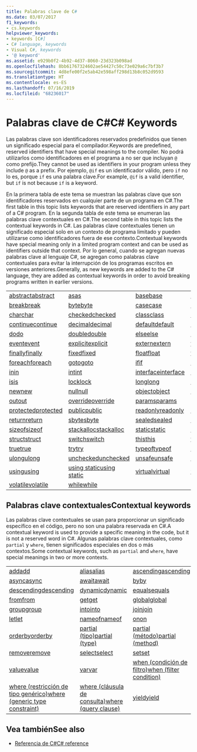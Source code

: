 ```yaml
---
title: Palabras clave de C#
ms.date: 03/07/2017
f1_keywords:
- cs.keywords
helpviewer_keywords:
- keywords [C#]
- C# language, keywords
- Visual C#, keywords
- '@ keyword'
ms.assetid: e929b0f2-4b92-4d37-8060-23d323b098ad
ms.openlocfilehash: 8bb61767324602ae54427c50c73e029a6c7bf3b7
ms.sourcegitcommit: 4d8efe00f2e5ab42e598aff298d13b8c052d9593
ms.translationtype: HT
ms.contentlocale: es-ES
ms.lasthandoff: 07/16/2019
ms.locfileid: "68236017"
---
```

# <a name="c-keywords"></a><span data-ttu-id="4e958-102">Palabras clave de C#</span><span class="sxs-lookup"><span data-stu-id="4e958-102">C# Keywords</span></span>

<span data-ttu-id="4e958-103">Las palabras clave son identificadores reservados predefinidos que tienen un significado especial para el compilador.</span><span class="sxs-lookup"><span data-stu-id="4e958-103">Keywords are predefined, reserved identifiers that have special meanings to the compiler.</span></span> <span data-ttu-id="4e958-104">No podrá utilizarlos como identificadores en el programa a no ser que incluyan `@` como prefijo.</span><span class="sxs-lookup"><span data-stu-id="4e958-104">They cannot be used as identifiers in your program unless they include `@` as a prefix.</span></span> <span data-ttu-id="4e958-105">Por ejemplo, `@if` es un identificador válido, pero `if` no lo es, porque `if` es una palabra clave.</span><span class="sxs-lookup"><span data-stu-id="4e958-105">For example, `@if` is a valid identifier, but `if` is not because `if` is a keyword.</span></span>  
  
 <span data-ttu-id="4e958-106">En la primera tabla de este tema se muestran las palabras clave que son identificadores reservados en cualquier parte de un programa en C#.</span><span class="sxs-lookup"><span data-stu-id="4e958-106">The first table in this topic lists keywords that are reserved identifiers in any part of a C# program.</span></span> <span data-ttu-id="4e958-107">En la segunda tabla de este tema se enumeran las palabras clave contextuales en C#.</span><span class="sxs-lookup"><span data-stu-id="4e958-107">The second table in this topic lists the contextual keywords in C#.</span></span> <span data-ttu-id="4e958-108">Las palabras clave contextuales tienen un significado especial solo en un contexto de programa limitado y pueden utilizarse como identificadores fuera de ese contexto.</span><span class="sxs-lookup"><span data-stu-id="4e958-108">Contextual keywords have special meaning only in a limited program context and can be used as identifiers outside that context.</span></span> <span data-ttu-id="4e958-109">Por lo general, cuando se agregan nuevas palabras clave al lenguaje C#, se agregan como palabras clave contextuales para evitar la interrupción de los programas escritos en versiones anteriores.</span><span class="sxs-lookup"><span data-stu-id="4e958-109">Generally, as new keywords are added to the C# language, they are added as contextual keywords in order to avoid breaking programs written in earlier versions.</span></span>  
  
|||||  
|---|---|---|---|  
|[<span data-ttu-id="4e958-110">abstract</span><span class="sxs-lookup"><span data-stu-id="4e958-110">abstract</span></span>](abstract.md)|[<span data-ttu-id="4e958-111">as</span><span class="sxs-lookup"><span data-stu-id="4e958-111">as</span></span>](../operators/type-testing-and-conversion-operators.md#as-operator)|[<span data-ttu-id="4e958-112">base</span><span class="sxs-lookup"><span data-stu-id="4e958-112">base</span></span>](base.md)|[<span data-ttu-id="4e958-113">bool</span><span class="sxs-lookup"><span data-stu-id="4e958-113">bool</span></span>](bool.md)|  
|[<span data-ttu-id="4e958-114">break</span><span class="sxs-lookup"><span data-stu-id="4e958-114">break</span></span>](break.md)|[<span data-ttu-id="4e958-115">byte</span><span class="sxs-lookup"><span data-stu-id="4e958-115">byte</span></span>](../builtin-types/integral-numeric-types.md)|[<span data-ttu-id="4e958-116">case</span><span class="sxs-lookup"><span data-stu-id="4e958-116">case</span></span>](switch.md)|[<span data-ttu-id="4e958-117">catch</span><span class="sxs-lookup"><span data-stu-id="4e958-117">catch</span></span>](try-catch.md)|  
|[<span data-ttu-id="4e958-118">char</span><span class="sxs-lookup"><span data-stu-id="4e958-118">char</span></span>](char.md)|[<span data-ttu-id="4e958-119">checked</span><span class="sxs-lookup"><span data-stu-id="4e958-119">checked</span></span>](checked.md)|[<span data-ttu-id="4e958-120">class</span><span class="sxs-lookup"><span data-stu-id="4e958-120">class</span></span>](class.md)|[<span data-ttu-id="4e958-121">const</span><span class="sxs-lookup"><span data-stu-id="4e958-121">const</span></span>](const.md)|  
|[<span data-ttu-id="4e958-122">continue</span><span class="sxs-lookup"><span data-stu-id="4e958-122">continue</span></span>](continue.md)|[<span data-ttu-id="4e958-123">decimal</span><span class="sxs-lookup"><span data-stu-id="4e958-123">decimal</span></span>](../builtin-types/floating-point-numeric-types.md)|[<span data-ttu-id="4e958-124">default</span><span class="sxs-lookup"><span data-stu-id="4e958-124">default</span></span>](default.md)|[<span data-ttu-id="4e958-125">delegate</span><span class="sxs-lookup"><span data-stu-id="4e958-125">delegate</span></span>](delegate.md)|  
|[<span data-ttu-id="4e958-126">do</span><span class="sxs-lookup"><span data-stu-id="4e958-126">do</span></span>](do.md)|[<span data-ttu-id="4e958-127">double</span><span class="sxs-lookup"><span data-stu-id="4e958-127">double</span></span>](../builtin-types/floating-point-numeric-types.md)|[<span data-ttu-id="4e958-128">else</span><span class="sxs-lookup"><span data-stu-id="4e958-128">else</span></span>](if-else.md)|[<span data-ttu-id="4e958-129">enum</span><span class="sxs-lookup"><span data-stu-id="4e958-129">enum</span></span>](enum.md)|  
|[<span data-ttu-id="4e958-130">event</span><span class="sxs-lookup"><span data-stu-id="4e958-130">event</span></span>](event.md)|[<span data-ttu-id="4e958-131">explicit</span><span class="sxs-lookup"><span data-stu-id="4e958-131">explicit</span></span>](../operators/user-defined-conversion-operators.md)|[<span data-ttu-id="4e958-132">extern</span><span class="sxs-lookup"><span data-stu-id="4e958-132">extern</span></span>](extern.md)|[<span data-ttu-id="4e958-133">false</span><span class="sxs-lookup"><span data-stu-id="4e958-133">false</span></span>](false-literal.md)|  
|[<span data-ttu-id="4e958-134">finally</span><span class="sxs-lookup"><span data-stu-id="4e958-134">finally</span></span>](try-finally.md)|[<span data-ttu-id="4e958-135">fixed</span><span class="sxs-lookup"><span data-stu-id="4e958-135">fixed</span></span>](fixed-statement.md)|[<span data-ttu-id="4e958-136">float</span><span class="sxs-lookup"><span data-stu-id="4e958-136">float</span></span>](../builtin-types/floating-point-numeric-types.md)|[<span data-ttu-id="4e958-137">for</span><span class="sxs-lookup"><span data-stu-id="4e958-137">for</span></span>](for.md)|  
|[<span data-ttu-id="4e958-138">foreach</span><span class="sxs-lookup"><span data-stu-id="4e958-138">foreach</span></span>](foreach-in.md)|[<span data-ttu-id="4e958-139">goto</span><span class="sxs-lookup"><span data-stu-id="4e958-139">goto</span></span>](goto.md)|[<span data-ttu-id="4e958-140">if</span><span class="sxs-lookup"><span data-stu-id="4e958-140">if</span></span>](if-else.md)|[<span data-ttu-id="4e958-141">implicit</span><span class="sxs-lookup"><span data-stu-id="4e958-141">implicit</span></span>](../operators/user-defined-conversion-operators.md)|  
|[<span data-ttu-id="4e958-142">in</span><span class="sxs-lookup"><span data-stu-id="4e958-142">in</span></span>](in.md)|[<span data-ttu-id="4e958-143">int</span><span class="sxs-lookup"><span data-stu-id="4e958-143">int</span></span>](../builtin-types/integral-numeric-types.md)|[<span data-ttu-id="4e958-144">interface</span><span class="sxs-lookup"><span data-stu-id="4e958-144">interface</span></span>](interface.md)|[<span data-ttu-id="4e958-145">internal</span><span class="sxs-lookup"><span data-stu-id="4e958-145">internal</span></span>](internal.md)|
|[<span data-ttu-id="4e958-146">is</span><span class="sxs-lookup"><span data-stu-id="4e958-146">is</span></span>](is.md)|[<span data-ttu-id="4e958-147">lock</span><span class="sxs-lookup"><span data-stu-id="4e958-147">lock</span></span>](lock-statement.md)|[<span data-ttu-id="4e958-148">long</span><span class="sxs-lookup"><span data-stu-id="4e958-148">long</span></span>](../builtin-types/integral-numeric-types.md)|[<span data-ttu-id="4e958-149">namespace</span><span class="sxs-lookup"><span data-stu-id="4e958-149">namespace</span></span>](namespace.md)|
|[<span data-ttu-id="4e958-150">new</span><span class="sxs-lookup"><span data-stu-id="4e958-150">new</span></span>](../operators/new-operator.md)|[<span data-ttu-id="4e958-151">null</span><span class="sxs-lookup"><span data-stu-id="4e958-151">null</span></span>](null.md)|[<span data-ttu-id="4e958-152">object</span><span class="sxs-lookup"><span data-stu-id="4e958-152">object</span></span>](object.md)|[<span data-ttu-id="4e958-153">operator</span><span class="sxs-lookup"><span data-stu-id="4e958-153">operator</span></span>](../operators/operator-overloading.md)|
|[<span data-ttu-id="4e958-154">out</span><span class="sxs-lookup"><span data-stu-id="4e958-154">out</span></span>](out.md)|[<span data-ttu-id="4e958-155">override</span><span class="sxs-lookup"><span data-stu-id="4e958-155">override</span></span>](override.md)|[<span data-ttu-id="4e958-156">params</span><span class="sxs-lookup"><span data-stu-id="4e958-156">params</span></span>](params.md)|[<span data-ttu-id="4e958-157">private</span><span class="sxs-lookup"><span data-stu-id="4e958-157">private</span></span>](private.md)|
|[<span data-ttu-id="4e958-158">protected</span><span class="sxs-lookup"><span data-stu-id="4e958-158">protected</span></span>](protected.md)|[<span data-ttu-id="4e958-159">public</span><span class="sxs-lookup"><span data-stu-id="4e958-159">public</span></span>](public.md)|[<span data-ttu-id="4e958-160">readonly</span><span class="sxs-lookup"><span data-stu-id="4e958-160">readonly</span></span>](readonly.md)|[<span data-ttu-id="4e958-161">ref</span><span class="sxs-lookup"><span data-stu-id="4e958-161">ref</span></span>](ref.md)|
|[<span data-ttu-id="4e958-162">return</span><span class="sxs-lookup"><span data-stu-id="4e958-162">return</span></span>](return.md)|[<span data-ttu-id="4e958-163">sbyte</span><span class="sxs-lookup"><span data-stu-id="4e958-163">sbyte</span></span>](../builtin-types/integral-numeric-types.md)|[<span data-ttu-id="4e958-164">sealed</span><span class="sxs-lookup"><span data-stu-id="4e958-164">sealed</span></span>](sealed.md)|[<span data-ttu-id="4e958-165">short</span><span class="sxs-lookup"><span data-stu-id="4e958-165">short</span></span>](../builtin-types/integral-numeric-types.md)||
[<span data-ttu-id="4e958-166">sizeof</span><span class="sxs-lookup"><span data-stu-id="4e958-166">sizeof</span></span>](sizeof.md)|[<span data-ttu-id="4e958-167">stackalloc</span><span class="sxs-lookup"><span data-stu-id="4e958-167">stackalloc</span></span>](../operators/stackalloc.md)|[<span data-ttu-id="4e958-168">static</span><span class="sxs-lookup"><span data-stu-id="4e958-168">static</span></span>](static.md)|[<span data-ttu-id="4e958-169">string</span><span class="sxs-lookup"><span data-stu-id="4e958-169">string</span></span>](string.md)|
|[<span data-ttu-id="4e958-170">struct</span><span class="sxs-lookup"><span data-stu-id="4e958-170">struct</span></span>](struct.md)|[<span data-ttu-id="4e958-171">switch</span><span class="sxs-lookup"><span data-stu-id="4e958-171">switch</span></span>](switch.md)|[<span data-ttu-id="4e958-172">this</span><span class="sxs-lookup"><span data-stu-id="4e958-172">this</span></span>](this.md)|[<span data-ttu-id="4e958-173">throw</span><span class="sxs-lookup"><span data-stu-id="4e958-173">throw</span></span>](throw.md)|
|[<span data-ttu-id="4e958-174">true</span><span class="sxs-lookup"><span data-stu-id="4e958-174">true</span></span>](true-literal.md)|[<span data-ttu-id="4e958-175">try</span><span class="sxs-lookup"><span data-stu-id="4e958-175">try</span></span>](try-catch.md)|[<span data-ttu-id="4e958-176">typeof</span><span class="sxs-lookup"><span data-stu-id="4e958-176">typeof</span></span>](../operators/type-testing-and-conversion-operators.md#typeof-operator)|[<span data-ttu-id="4e958-177">uint</span><span class="sxs-lookup"><span data-stu-id="4e958-177">uint</span></span>](../builtin-types/integral-numeric-types.md)|
|[<span data-ttu-id="4e958-178">ulong</span><span class="sxs-lookup"><span data-stu-id="4e958-178">ulong</span></span>](../builtin-types/integral-numeric-types.md)|[<span data-ttu-id="4e958-179">unchecked</span><span class="sxs-lookup"><span data-stu-id="4e958-179">unchecked</span></span>](unchecked.md)|[<span data-ttu-id="4e958-180">unsafe</span><span class="sxs-lookup"><span data-stu-id="4e958-180">unsafe</span></span>](unsafe.md)|[<span data-ttu-id="4e958-181">ushort</span><span class="sxs-lookup"><span data-stu-id="4e958-181">ushort</span></span>](../builtin-types/integral-numeric-types.md)|
|[<span data-ttu-id="4e958-182">using</span><span class="sxs-lookup"><span data-stu-id="4e958-182">using</span></span>](using.md)|[<span data-ttu-id="4e958-183">using static</span><span class="sxs-lookup"><span data-stu-id="4e958-183">using static</span></span>](using-static.md)|[<span data-ttu-id="4e958-184">virtual</span><span class="sxs-lookup"><span data-stu-id="4e958-184">virtual</span></span>](virtual.md)|[<span data-ttu-id="4e958-185">void</span><span class="sxs-lookup"><span data-stu-id="4e958-185">void</span></span>](void.md)|
|[<span data-ttu-id="4e958-186">volatile</span><span class="sxs-lookup"><span data-stu-id="4e958-186">volatile</span></span>](volatile.md)|[<span data-ttu-id="4e958-187">while</span><span class="sxs-lookup"><span data-stu-id="4e958-187">while</span></span>](while.md)|

## <a name="contextual-keywords"></a><span data-ttu-id="4e958-188">Palabras clave contextuales</span><span class="sxs-lookup"><span data-stu-id="4e958-188">Contextual keywords</span></span>

 <span data-ttu-id="4e958-189">Las palabras clave contextuales se usan para proporcionar un significado específico en el código, pero no son una palabra reservada en C#.</span><span class="sxs-lookup"><span data-stu-id="4e958-189">A contextual keyword is used to provide a specific meaning in the code, but it is not a reserved word in C#.</span></span> <span data-ttu-id="4e958-190">Algunas palabras clave contextuales, como `partial` y `where`, tienen significados especiales en dos o más contextos.</span><span class="sxs-lookup"><span data-stu-id="4e958-190">Some contextual keywords, such as `partial` and `where`, have special meanings in two or more contexts.</span></span>  
  
||||  
|---|---|---|  
|[<span data-ttu-id="4e958-191">add</span><span class="sxs-lookup"><span data-stu-id="4e958-191">add</span></span>](add.md)|[<span data-ttu-id="4e958-192">alias</span><span class="sxs-lookup"><span data-stu-id="4e958-192">alias</span></span>](extern-alias.md)|[<span data-ttu-id="4e958-193">ascending</span><span class="sxs-lookup"><span data-stu-id="4e958-193">ascending</span></span>](ascending.md)|
|[<span data-ttu-id="4e958-194">async</span><span class="sxs-lookup"><span data-stu-id="4e958-194">async</span></span>](async.md)|[<span data-ttu-id="4e958-195">await</span><span class="sxs-lookup"><span data-stu-id="4e958-195">await</span></span>](await.md)|[<span data-ttu-id="4e958-196">by</span><span class="sxs-lookup"><span data-stu-id="4e958-196">by</span></span>](by.md)|
|[<span data-ttu-id="4e958-197">descending</span><span class="sxs-lookup"><span data-stu-id="4e958-197">descending</span></span>](descending.md)|[<span data-ttu-id="4e958-198">dynamic</span><span class="sxs-lookup"><span data-stu-id="4e958-198">dynamic</span></span>](dynamic.md)|[<span data-ttu-id="4e958-199">equals</span><span class="sxs-lookup"><span data-stu-id="4e958-199">equals</span></span>](equals.md)|
|[<span data-ttu-id="4e958-200">from</span><span class="sxs-lookup"><span data-stu-id="4e958-200">from</span></span>](from-clause.md)|[<span data-ttu-id="4e958-201">get</span><span class="sxs-lookup"><span data-stu-id="4e958-201">get</span></span>](get.md)|[<span data-ttu-id="4e958-202">global</span><span class="sxs-lookup"><span data-stu-id="4e958-202">global</span></span>](global.md)|
|[<span data-ttu-id="4e958-203">group</span><span class="sxs-lookup"><span data-stu-id="4e958-203">group</span></span>](group-clause.md)|[<span data-ttu-id="4e958-204">into</span><span class="sxs-lookup"><span data-stu-id="4e958-204">into</span></span>](into.md)|[<span data-ttu-id="4e958-205">join</span><span class="sxs-lookup"><span data-stu-id="4e958-205">join</span></span>](join-clause.md)|
|[<span data-ttu-id="4e958-206">let</span><span class="sxs-lookup"><span data-stu-id="4e958-206">let</span></span>](let-clause.md)|[<span data-ttu-id="4e958-207">nameof</span><span class="sxs-lookup"><span data-stu-id="4e958-207">nameof</span></span>](../operators/nameof.md)|[<span data-ttu-id="4e958-208">on</span><span class="sxs-lookup"><span data-stu-id="4e958-208">on</span></span>](on.md)|
|[<span data-ttu-id="4e958-209">orderby</span><span class="sxs-lookup"><span data-stu-id="4e958-209">orderby</span></span>](orderby-clause.md)|[<span data-ttu-id="4e958-210">partial (tipo)</span><span class="sxs-lookup"><span data-stu-id="4e958-210">partial (type)</span></span>](partial-type.md)|[<span data-ttu-id="4e958-211">partial (método)</span><span class="sxs-lookup"><span data-stu-id="4e958-211">partial (method)</span></span>](partial-method.md)|
|[<span data-ttu-id="4e958-212">remove</span><span class="sxs-lookup"><span data-stu-id="4e958-212">remove</span></span>](remove.md)|[<span data-ttu-id="4e958-213">select</span><span class="sxs-lookup"><span data-stu-id="4e958-213">select</span></span>](select-clause.md)|[<span data-ttu-id="4e958-214">set</span><span class="sxs-lookup"><span data-stu-id="4e958-214">set</span></span>](set.md)|
|[<span data-ttu-id="4e958-215">value</span><span class="sxs-lookup"><span data-stu-id="4e958-215">value</span></span>](value.md)|[<span data-ttu-id="4e958-216">var</span><span class="sxs-lookup"><span data-stu-id="4e958-216">var</span></span>](var.md)|[<span data-ttu-id="4e958-217">when (condición de filtro)</span><span class="sxs-lookup"><span data-stu-id="4e958-217">when (filter condition)</span></span>](when.md)|
|[<span data-ttu-id="4e958-218">where (restricción de tipo genérico)</span><span class="sxs-lookup"><span data-stu-id="4e958-218">where (generic type constraint)</span></span>](where-generic-type-constraint.md)|[<span data-ttu-id="4e958-219">where (cláusula de consulta)</span><span class="sxs-lookup"><span data-stu-id="4e958-219">where (query clause)</span></span>](where-clause.md)|[<span data-ttu-id="4e958-220">yield</span><span class="sxs-lookup"><span data-stu-id="4e958-220">yield</span></span>](yield.md)|
  
## <a name="see-also"></a><span data-ttu-id="4e958-221">Vea también</span><span class="sxs-lookup"><span data-stu-id="4e958-221">See also</span></span>

- [<span data-ttu-id="4e958-222">Referencia de C#</span><span class="sxs-lookup"><span data-stu-id="4e958-222">C# reference</span></span>](../index.md)
